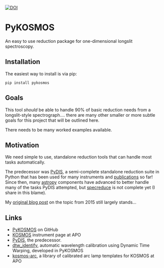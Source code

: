 [![DOI](https://zenodo.org/badge/199771667.svg)](https://zenodo.org/doi/10.5281/zenodo.10152905)

# PyKOSMOS
<!-- [![Documentation Status](https://readthedocs.org/projects/kosmos/badge/?version=latest)](https://kosmos.readthedocs.io/en/latest/?badge=latest)
[![DOI](https://zenodo.org/badge/199771667.svg)](https://zenodo.org/badge/latestdoi/199771667) -->

An easy to use reduction package for one-dimensional longslit spectroscopy. 

## Installation
The easiest way to install is via pip:
````
pip install pykosmos
````


## Goals
This tool *should* be able to handle 90% of basic reduction needs from a longslit-style spectrograph.... there are many other smaller or more subtle goals for this project that will be outlined here.

There needs to be many worked examples available.


## Motivation
We need simple to use, standalone reduction tools that can handle most tasks automatically.

The predecessor was [PyDIS](https://github.com/StellarCartography/pydis), a semi-complete standalone reduction suite in Python that has been used for many instruments and [publications](https://ui.adsabs.harvard.edu/abs/2016zndo.....58753D/abstract) so far! Since then, many [astropy](https://www.astropy.org) components have advanced to better handle many of the tasks PyDIS attempted, but [specreduce](https://github.com/astropy/specreduce) is not complete yet (I share in this blame).

My [original blog post](https://jradavenport.github.io/2015/04/01/spectra.html) on the topic from 2015 still largely stands...

## Links
* [PyKOSMOS](https://github.com/jradavenport/pykosmos/) on GitHub
* [KOSMOS](https://www.apo.nmsu.edu/arc35m/Instruments/KOSMOS/) instrument page at APO
* [PyDIS](https://github.com/StellarCartography/pydis), the predecessor.
* [dtw_identify](https://github.com/jradavenport/dtw_identify/), automatic wavelength calibration using Dynamic Time Warping, developed in PyKOSMOS
* [kosmos-arc](https://github.com/jradavenport/kosmos-arc), a library of calibrated arc lamp templates for KOSMOS at APO
